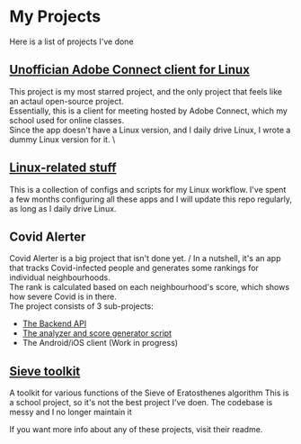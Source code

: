 # My Projects

Here is a list of projects I've done

## [Unoffician Adobe Connect client for Linux](https://github.com/mahancoder/Adobe-Connect-Linux)
This project is my most starred project, and the only project that feels like an actaul open-source project. \
Essentially, this is a client for meeting hosted by Adobe Connect, which my school used for online classes. \
Since the app doesn't have a Linux version, and I daily drive Linux, I wrote a dummy Linux version for it. \

## [Linux-related stuff](https://github.com/mahancoder/.dotfiles)
This is a collection of configs and scripts for my Linux workflow. I've spent a few months configuring all these apps and I will update this repo regularly, as long as I daily drive Linux.

## Covid Alerter
Covid Alerter is a big project that isn't done yet. /
In a nutshell, it's an app that tracks Covid-infected people and generates some rankings for individual neighbourhoods. \
The rank is calculated based on each neighbourhood's score, which shows how severe Covid is in there. \
The project consists of 3 sub-projects:
* [The Backend API](https://github.com/mahancoder/CovidAlerterBackendApi)
* [The analyzer and score generator script](https://github.com/mahancoder/covid-alerter-data-analyzer)
* The Android/iOS client (Work in progress)

## [Sieve toolkit](https://github.com/mahancoder/Sieve-Toolkit)
A toolkit for various functions of the Sieve of Eratosthenes algorithm
This is a school project, so it's not the best project I've doen. The codebase is messy and I no longer maintain it

If you want more info about any of these projects, visit their readme.

